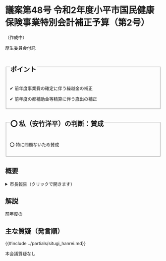 # 議案第48号 令和2年度小平市国民健康保険事業特別会計補正予算（第2号）
（作成中）

<i class="fa fa-gavel" aria-hidden="true"></i> 厚生委員会付託

<fieldset class="point">
  <legend>
    <h2 class="point"> ポイント </h2>
  </legend>
  <p class="point">✔ 前年度事業費の確定に伴う繰越金の補正</p>
  <p class="point">✔ 前年度の都補助金等精算に伴う歳出の補正</p>
</fieldset>

<fieldset class="sanpi">
  <legend>
    <h2 class="sanpi">⭕️ 私（安竹洋平）の判断：賛成 </h2>
  </legend>
  <p class="sanpi OK">⭕️ 特に問題ないため賛成</p>
</fieldset>

## 概要

<details>
<summary>市長報告（クリックで開きます）</summary>

> 今回の補正予算は、前年度の事業費の確定に伴う繰越金の補正、及び前年度の都補助金等の精算に伴う歳出の補正を行うものです。歳入では、前年度からの繰越金を増額し、歳出では、前年度に超過交付となった保険給付費等交付金の返還金を増額するものです。

</details>

## 解説

前年度の

## 主な質疑（発言順）
{{#include ../partials/situgi_hanrei.md}}

本会議質疑なし
